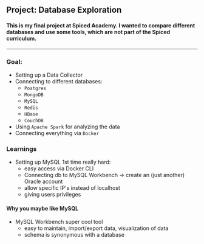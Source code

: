 ## Project: Database Exploration
#### This is my final project at Spiced Academy. I wanted to compare different databases and use some tools, which are not part of the Spiced curriculum.
---
### Goal:
* Setting up a Data Collector
* Connecting to different databases:
  * `Postgres`
  * `MongoDB`
  * `MySQL`
  * `Redis`
  * `HBase`
  * `CouchDB`
* Using `Apache Spark` for analyzing the data
* Connecting everything via `Docker`


### Learnings
* Setting up MySQL 1st time really hard:
  * easy access via Docker CLI
  * Connecting db to MySQL Workbench -> create an (just another) Oracle account
  * allow specific IP's instead of localhost
  * giving users privileges

#### Why you maybe like MySQL
* MySQL Workbench super cool tool
  * easy to maintain, import/export data, visualization of data
  * schema is synonymous with a database
